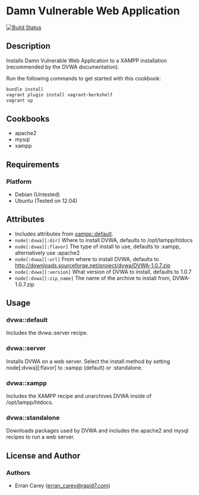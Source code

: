 # Damn Vulnerable Web Application
[![Build Status](https://secure.travis-ci.org/rapid7-cookbooks/dvwa.png)](http://travis-ci.org/rapid7-cookbooks/dvwa)
## Description
Installs Damn Vulnerable Web Application to a XAMPP installation (recommended by the DVWA documentation).

Run the following commands to get started with this cookbook:
```ruby
bundle install
vagrant plugin install vagrant-berkshelf
vagrant up
```

## Cookbooks
* apache2
* mysql
* xampp

## Requirements
### Platform
* Debian (Untested)
* Ubuntu (Tested on 12.04)

## Attributes
* Includes attributes from [xampp::default](https://github.com/rapid7-cookbooks/xampp#attributes).
* `node[:dvwa][:dir]` Where to install DVWA, defaults to /opt/lampp/htdocs
* `node[:dvwa][:flavor]` The type of install to use, defaults to :xampp, alternatively use :apache2
* `node[:dvwa][:url]` From where to install DVWA, defaults to http://downloads.sourceforge.net/project/dvwa/DVWA-1.0.7.zip
* `node[:dvwa][:version]` What version of DVWA to install, defaults to 1.0.7
* `node[:dvwa][:zip_name]` The name of the archive to install from, DVWA-1.0.7.zip

## Usage
### dvwa::default
Includes the dvwa::server recipe.

### dvwa::server
Installs DVWA on a web server. Select the install method by setting node[:dvwa][:flavor] to :xampp (default) or :standalone.

### dvwa::xampp
Includes the XAMPP recipe and unarchives DVWA inside of /opt/lampp/htdocs.

### dvwa::standalone
Downloads packages used by DVWA and includes the apache2 and mysql recipes to run a web server.

## License and Author
### Authors
* Erran Carey (erran_carey@rapid7.com)
